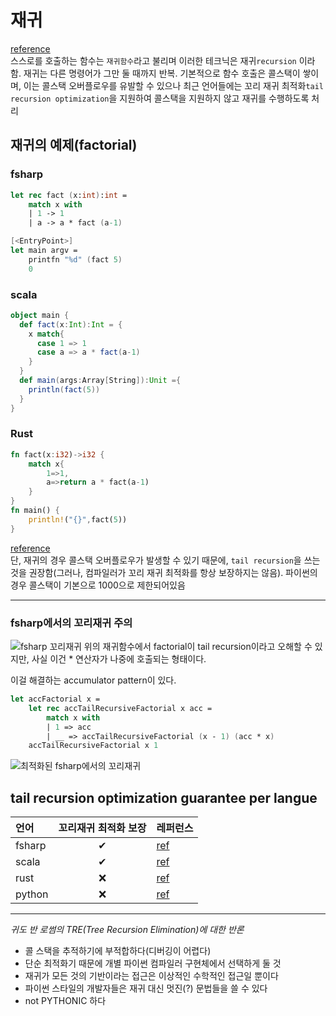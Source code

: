 # 재귀
[reference](https://www.tutorialspoint.com/functional_programming/functional_programming_recursion.htm)  
스스로를 호출하는 함수는 `재귀함수`라고 불리며 이러한 테크닉은 재귀`recursion` 이라 함. 재귀는 다른 명령어가 그만 둘 때까지 반복. 기본적으로 함수 호출은 콜스택이 쌓이며, 이는 콜스택 오버플로우를 유발할 수 있으나 최근 언어들에는 꼬리 재귀 최적화`tail recursion optimization`을 지원하여 콜스택을 지원하지 않고 재귀를 수행하도록 처리

## 재귀의 예제(factorial)
### fsharp
```fsharp
let rec fact (x:int):int =
    match x with
    | 1 -> 1
    | a -> a * fact (a-1)

[<EntryPoint>]
let main argv = 
    printfn "%d" (fact 5)
    0
```

### scala
```scala
object main {
  def fact(x:Int):Int = {
    x match{
      case 1 => 1
      case a => a * fact(a-1)
    }
  }
  def main(args:Array[String]):Unit ={
    println(fact(5))
  }
}
```

### Rust
```rust
fn fact(x:i32)->i32 {
    match x{
        1=>1,
        a=>return a * fact(a-1)
    }
}
fn main() {
    println!("{}",fact(5))
}
```
[reference](https://stackoverflow.com/a/59418785)  
단, 재귀의 경우 콜스택 오버플로우가 발생할 수 있기 때문에, `tail recursion`을 쓰는 것을 권장함(그러나, 컴파일러가 꼬리 재귀 최적화를 항상 보장하지는 않음). 파이썬의 경우 콜스택이 기본으로 1000으로 제한되어있음

---
### fsharp에서의 꼬리재귀 주의
![fsharp 꼬리재귀](https://cyanbyfuchsia.files.wordpress.com/2014/02/image_thumb2.png?w=666&h=315)
위의 재귀함수에서 factorial이 tail recursion이라고 오해할 수 있지만, 사실 이건 * 연산자가 나중에 호출되는 형태이다.

이걸 해결하는 accumulator pattern이 있다.

```fsharp
let accFactorial x =
    let rec accTailRecursiveFactorial x acc =
        match x with
        | 1 => acc
        | __ => accTailRecursiveFactorial (x - 1) (acc * x)
    accTailRecursiveFactorial x 1
```
![최적화된 fsharp에서의 꼬리재귀](https://cyanbyfuchsia.files.wordpress.com/2014/02/image_thumb3.png?w=660&h=286)

## tail recursion optimization guarantee per langue
|언어|꼬리재귀 최적화 보장|레퍼런스|
|:---|:---:|---|
|fsharp|✔|[ref](https://cyanbyfuchsia.wordpress.com/2014/02/12/recursion-and-tail-recursion-in-f/)|
|scala|✔|[ref](https://stackoverflow.com/a/1682912)|
|rust|❌|[ref](https://stackoverflow.com/a/59258170)|
|python|❌|[ref](http://neopythonic.blogspot.com/2009/04/tail-recursion-elimination.html)|

---
*귀도 반 로썸의 TRE(Tree Recursion Elimination)에 대한 반론*
- 콜 스택을 추적하기에 부적합하다(디버깅이 어렵다)
- 단순 최적화기 때문에 개별 파이썬 컴파일러 구현체에서 선택하게 둘 것
- 재귀가 모든 것의 기반이라는 접근은 이상적인 수학적인 접근일 뿐이다
- 파이썬 스타일의 개발자들은 재귀 대신 멋진(?) 문법들을 쓸 수 있다
- not PYTHONIC 하다